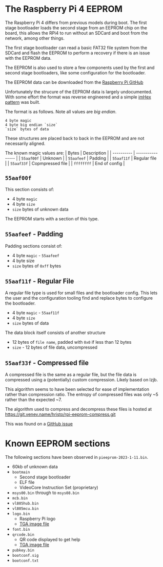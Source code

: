 # The Raspberry Pi 4 EEPROM

The Raspberry Pi 4 differs from previous models during boot.
The first stage bootloader loads the second stage from an
EEPROM chip on the board, this allows the RPi4 to run without
an SDCard and boot from the network, among other things.

The first stage bootloader can read a basic FAT32 file system from the
SDCard and flash the EEPROM to perform a recovery if there
is an issue with the EEPROM data.

The EEPROM is also used to store a few components used by
the first and second stage bootloaders, like some configuration
for the bootloader.

The EEPROM data can be downloaded from the
[Raspberry Pi GitHub](https://github.com/raspberrypi/rpi-eeprom/)

Unfortunately the strucure of the EEPROM data is largely
undocumented. With some effort the format was reverse
engineered and a simple [imHex pattern](raspberrypi4-eeprom.imhex)
was built.

The format is as follows. Note all values are *big endian*.

```
4 byte magic
4 byte big endian `size`
`size` bytes of data
```

These structures are placed back to back in the EEPROM
and are not necessarily aligned.

The known magic values are:
| Bytes      | Description      |
| ---------- | ---------------- |
| `55aaf00f` | Unknown          |
| `55aafeef` | Padding          | 
| `55aaf11f` | Regular file     |
| `55aaf33f` | Copmpressed file |
| `ffffffff` | End of config    |

## `55aaf00f`

This section consists of:
- 4 byte `magic`
- 4 byte `size`
- `size` bytes of unknown data

The EEPROM starts with a section of this type.

## `55aafeef` - Padding

Padding sections consist of:
- 4 byte `magic` - `55aafeef`
- 4 byte size
- `size` bytes of `0xff` bytes

## `55aaf11f` - Regular File

A regular file type is used for small files and the
bootloader config. This lets the user and the configuration
tooling find and replace bytes to configure the bootloader.

- 4 byte `magic` - `55aaf11f`
- 4 byte `size`
- `size` bytes of data

The data block itself consists of another structure
- 12 bytes of `file name`, padded with `0x0` if less than 12 bytes
- `size` - 12 bytes of file data, uncompressed

## `55aaf33f` - Compressed file

A compressed file is the same as a regular file,
but the file data is compressed using a (potentially)
custom compression. Likely based on lzjb.

This algorithm seems to have been selected for ease of
implementation rather than compression ratio. The entropy
of compressed files was only ~5 rather than the expected ~7.

The algorithm used to compress and decompress these files
is hosted at https://git.venev.name/hristo/rpi-eeprom-compress.git

This was found on a [GitHub issue](https://github.com/raspberrypi/rpi-eeprom/issues/153)

# Known EEPROM sections
The following sections have been observed in
`pieeprom-2023-1-11.bin`.

- 60kb of unknown data
- `bootmain`
  - Second stage bootloader
  - ELF file
  - VideoCore Instruction Set (proprietary)
- `msys00.bin` through to `msys08.bin`
- `mcb.bin`
- `vl805hub.bin`
- `vl805mcu.bin`
- `logo.bin`
   - Raspberry Pi logo
   - [TGA image file](https://en.wikipedia.org/wiki/Truevision_TGA)
- `font.bin`
- `qrcode.bin`
   - QR code displayed to get help
   - [TGA image file](https://en.wikipedia.org/wiki/Truevision_TGA)
- `pubkey.bin`
- `bootconf.sig`
- `bootconf.txt`
